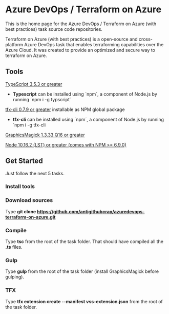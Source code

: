 # Azure DevOps / Terraform on Azure

This is the home page for the Azure DevOps / Terraform on Azure (with best practices) task source code repositories.  

Terraform on Azure (with best practices) is a open-source and cross-platform Azure DevOps task that enables terraforming capabilities over the Azure Cloud. It was created to provide an optimized and secure way to terraform on Azure.  

## Tools  

[TypeScript 3.5.3 or greater](https://www.npmjs.com/package/typescript)  

- **Typescript** can be installed using ´npm´, a component of Node.js by running ´npm i -g typscript´

[tfx-cli 0.7.9 or greater](https://www.npmjs.com/package/tfx-cli) installable as NPM global package  

- **tfx-cli** can be installed using ´npm´, a component of Node.js by running ´npm i -g tfx-cli

[GraphicsMagick 1.3.33 Q16 or greater](http://www.graphicsmagick.org/)  

[Node 10.16.2 (LST) or greater (comes with NPM >= 6.9.0)](https://nodejs.org/)  

## Get Started  

Just follow the next 5 tasks.

### Install tools

### Download sources  

Type **git clone https://github.com/antigithubcrap/azuredevops-terraform-on-azure.git**  

### Compile  

Type **tsc** from the root of the task folder. That should have compiled all the **.ts** files.  

### Gulp  

Type **gulp** from the root of the task folder (install GraphicsMagick before gulping).  

### TFX  

Type **tfx extension create --manifest vss-extension.json** from the root of the task folder.  